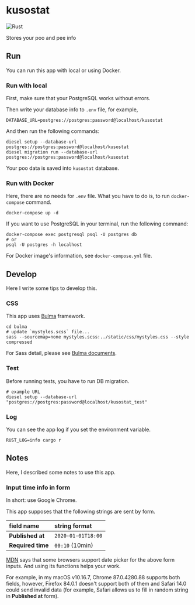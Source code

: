 # kusostat

![Rust](https://github.com/yammmt/kusostat/workflows/Rust/badge.svg)

Stores your poo and pee info

## Run

You can run this app with local or using Docker.

### Run with local

First, make sure that your PostgreSQL works without errors.

Then write your database info to `.env` file, for example,

```text
DATABASE_URL=postgres://postgres:password@localhost/kusostat
```

And then run the following commands:

```console
diesel setup --database-url postgres://postgres:password@localhost/kusostat
diesel migration run --database-url postgres://postgres:password@localhost/kusostat
```

Your poo data is saved into `kusostat` database.

### Run with Docker

Here, there are no needs for `.env` file.
What you have to do is, to run `docker-compose` command.

```console
docker-compose up -d
```

If you want to use PostgreSQL in your terminal, run the following command:

```console
docker-compose exec postgresql psql -U postgres db
# or
psql -U postgres -h localhost
```

For Docker image's information, see `docker-compose.yml` file.

## Develop

Here I write some tips to develop this.

### CSS

This app uses [Bulma](https://bulma.io/) framework.

```console
cd bulma
# update `mystyles.scss` file...
sass --sourcemap=none mystyles.scss:../static/css/mystyles.css --style compressed
```

For Sass detail, please see [Bulma documents](https://bulma.io/documentation/customize/with-sass-cli/).

### Test

Before running tests, you have to run DB migration.

```console
# example URL
diesel setup --database-url "postgres://postgres:password@localhost/kusostat_test"
```

### Log

You can see the app log if you set the environment variable.

```console
RUST_LOG=info cargo r
```

## Notes

Here, I described some notes to use this app.

### Input time info in form

In short: use Google Chrome.

This app supposes that the following strings are sent by form.

| field name | string format |
|:---|:---|
| **Published at** | `2020-01-01T18:00` |
| **Required time** | `00:10` (10min) |

[MDN](https://developer.mozilla.org/en-US/docs/Web/HTML/Element/input) says that some browsers support date picker for the above form inputs.
And using its functions helps your work.

For example, in my macOS v10.16.7, Chrome 87.0.4280.88 supports both fields,
however, Firefox 84.0.1 doesn't support both of them and Safari 14.0 could send invalid data
(for example, Safari allows us to fill in random string in **Published at** form).
